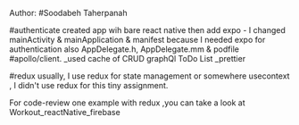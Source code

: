 Author:
#Soodabeh Taherpanah

#authenticate
created app wih bare react native then add expo -
I changed mainActivity & mainApplication & manifest because I needed expo for authentication
also AppDelegate.h, AppDelegate.mm & podfile
#apollo/client.
_used cache of CRUD graphQl ToDo List
_prettier 

#redux 
usually, I use redux for state management or somewhere usecontext ,
I didn't use redux for this tiny assignment.

For code-review one example with redux ,you can take a look at  
Workout_reactNative_firebase
 
